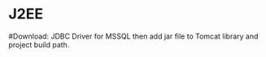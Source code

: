 # J2EE

#Download: JDBC Driver for MSSQL then add jar file to Tomcat library and project build path.
